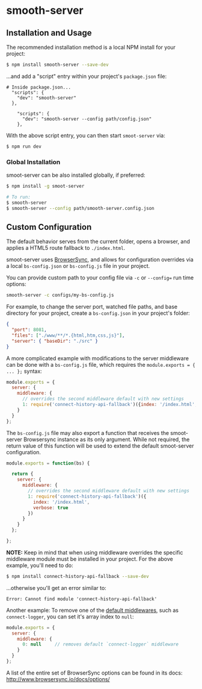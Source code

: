 # smooth-server

## Installation and Usage

The recommended installation method is a local NPM install for your project:
```bash
$ npm install smooth-server --save-dev
```

...and add a "script" entry within your project's `package.json` file:
```
# Inside package.json...
  "scripts": {
    "dev": "smooth-server"
  },

    "scripts": {
      "dev": "smooth-server --config path/config.json"
    },
```

With the above script entry, you can then start `smoot-server` via:
```bash
$ npm run dev
```

### Global Installation

smoot-server can be also installed globally, if preferred:
```bash
$ npm install -g smoot-server

# To run:
$ smooth-server
$ smooth-server --config path/smooth-server.config.json
```

## Custom Configuration

The default behavior serves from the current folder, opens a browser, and applies a HTML5 route fallback to `./index.html`.

smoot-server uses [BrowserSync](https://www.browsersync.io/), and allows for configuration overrides via a local `bs-config.json` or `bs-config.js` file in your project.

You can provide custom path to your config file via `-c` or `--config=` run time options:
```bash
smooth-server -c configs/my-bs-config.js
```

For example, to change the server port, watched file paths, and base directory for your project, create a `bs-config.json` in your project's folder:
```json
{
  "port": 8081,
  "files": ["./www/**/*.{html,htm,css,js}"],
  "server": { "baseDir": "./src" }
}
```

A more complicated example with modifications to the server middleware can be done with a `bs-config.js` file, which requires the `module.exports = { ... };` syntax:
```js
module.exports = {
  server: {
    middleware: {
      // overrides the second middleware default with new settings
      1: require('connect-history-api-fallback')({index: '/index.html', verbose: true})
    }
  }
};
```

The `bs-config.js` file may also export a function that receives the smoot-server Browsersync instance as its only argument. While not required, the return value of this function will be used to extend the default smoot-server configuration.
```js
module.exports = function(bs) {

  return {
    server: {
      middleware: {
        // overrides the second middleware default with new settings
        1: require('connect-history-api-fallback')({
          index: '/index.html',
          verbose: true
        })
      }
    }
  };

};
```

**NOTE:** Keep in mind that when using middleware overrides the specific middleware module must be installed in your project. For the above example, you'll need to do:
```bash
$ npm install connect-history-api-fallback --save-dev
```

...otherwise you'll get an error similar to:
```
Error: Cannot find module 'connect-history-api-fallback'
```

Another example: To remove one of the [default middlewares](./lib/config-defaults.js), such as `connect-logger`, you can set it's array index to `null`:

```js
module.exports = {
  server: {
    middleware: {
      0: null     // removes default `connect-logger` middleware
    }
  }
};
```

A list of the entire set of BrowserSync options can be found in its docs: <http://www.browsersync.io/docs/options/>

